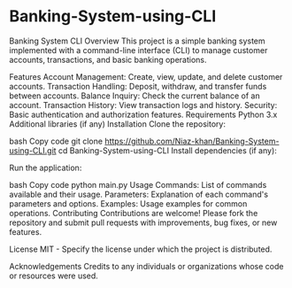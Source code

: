 # Banking-System-using-CLI
Banking System CLI
Overview
This project is a simple banking system implemented with a command-line interface (CLI) to manage customer accounts, transactions, and basic banking operations.

Features
Account Management: Create, view, update, and delete customer accounts.
Transaction Handling: Deposit, withdraw, and transfer funds between accounts.
Balance Inquiry: Check the current balance of an account.
Transaction History: View transaction logs and history.
Security: Basic authentication and authorization features.
Requirements
Python 3.x
Additional libraries (if any)
Installation
Clone the repository:

bash
Copy code
git clone https://github.com/Niaz-khan/Banking-System-using-CLI.git
cd Banking-System-using-CLI
Install dependencies (if any):

Run the application:

bash
Copy code
python main.py
Usage
Commands: List of commands available and their usage.
Parameters: Explanation of each command's parameters and options.
Examples: Usage examples for common operations.
Contributing
Contributions are welcome! Please fork the repository and submit pull requests with improvements, bug fixes, or new features.

License
MIT - Specify the license under which the project is distributed.

Acknowledgements
Credits to any individuals or organizations whose code or resources were used.

